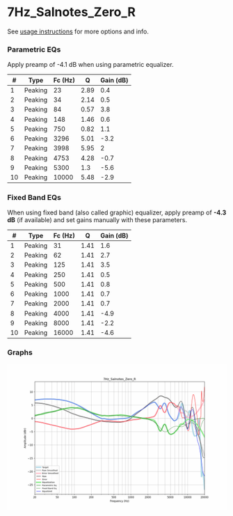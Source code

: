 # 7Hz_Salnotes_Zero_R
See [usage instructions](https://github.com/jaakkopasanen/AutoEq#usage) for more options and info.

### Parametric EQs
Apply preamp of -4.1 dB when using parametric equalizer.

|   # | Type    |   Fc (Hz) |    Q |   Gain (dB) |
|-----|---------|-----------|------|-------------|
|   1 | Peaking |        23 | 2.89 |         0.4 |
|   2 | Peaking |        34 | 2.14 |         0.5 |
|   3 | Peaking |        84 | 0.57 |         3.8 |
|   4 | Peaking |       148 | 1.46 |         0.6 |
|   5 | Peaking |       750 | 0.82 |         1.1 |
|   6 | Peaking |      3296 | 5.01 |        -3.2 |
|   7 | Peaking |      3998 | 5.95 |         2   |
|   8 | Peaking |      4753 | 4.28 |        -0.7 |
|   9 | Peaking |      5300 | 1.3  |        -5.6 |
|  10 | Peaking |     10000 | 5.48 |        -2.9 |

### Fixed Band EQs
When using fixed band (also called graphic) equalizer, apply preamp of **-4.3 dB** (if available) and set gains manually with these parameters.

|   # | Type    |   Fc (Hz) |    Q |   Gain (dB) |
|-----|---------|-----------|------|-------------|
|   1 | Peaking |        31 | 1.41 |         1.6 |
|   2 | Peaking |        62 | 1.41 |         2.7 |
|   3 | Peaking |       125 | 1.41 |         3.5 |
|   4 | Peaking |       250 | 1.41 |         0.5 |
|   5 | Peaking |       500 | 1.41 |         0.8 |
|   6 | Peaking |      1000 | 1.41 |         0.7 |
|   7 | Peaking |      2000 | 1.41 |         0.7 |
|   8 | Peaking |      4000 | 1.41 |        -4.9 |
|   9 | Peaking |      8000 | 1.41 |        -2.2 |
|  10 | Peaking |     16000 | 1.41 |        -4.6 |

### Graphs
![](./7Hz_Salnotes_Zero_R.png)
